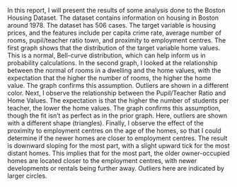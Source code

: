 In this report, I will present the results of some analysis done to the Boston Housing Dataset. The dataset contains information on housing in Boston around 1978. The dataset has 506 cases. The target variable is housing prices, and the features include per capita crime rate, average number of rooms, pupil/teacher ratio town, and proximity to employment centres.
The first graph shows that the distribution of the target variable home values. This is a normal, Bell-curve distribution, which can help inform us in probability calculations.
In the second graph, I looked at the relationship between the normal of rooms in a dwelling and the home values, with the expectation that the higher the number of rooms, the higher the home value. The graph confirms this assumption. Outliers are shown in a different color.
Next, I observe the relationship between the Pupil/Teacher Ratio and Home Values. The expectation is that the higher the number of students per teacher, the lower the home values. The graph confirms this assumption, though the fit isn’t as perfect as in the prior graph. Here, outliers are shown with a different shape (triangles).
Finally, I observe the effect of the proximity to employment centres on the age of the homes, so that I could determine if the newer homes are closer to employment centres. The result is downward sloping for the most part, with a slight upward tick for the most distant homes. This implies that for the most part, the older owner-occupied homes are located closer to the employment centres, with newer developments or rentals being further away. Outliers here are indicated by larger circles.
 



